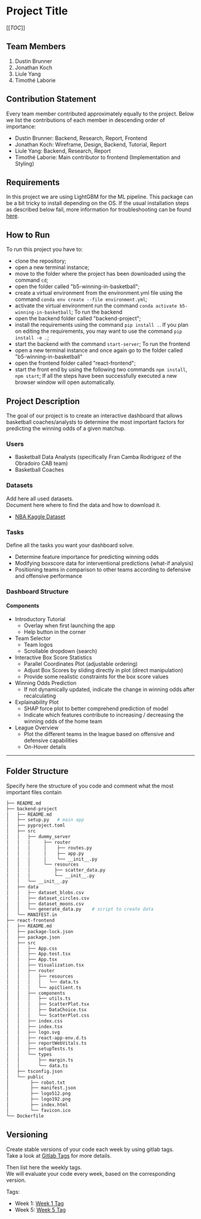 # Project Title

[[_TOC_]]

## Team Members
1. Dustin Brunner
2. Jonathan Koch
3. Liule Yang
4. Timothé Laborie

## Contribution Statement

Every team member contributed approximately equally to the project. Below we list the contributions of each member in descending order of importance:

- Dustin Brunner: Backend, Research, Report, Frontend
- Jonathan Koch: Wireframe, Design, Backend, Tutorial, Report
- Liule Yang: Backend, Research, Report
- Timothé Laborie: Main contributor to frontend (Implementation and Styling)

## Requirements
In this project we are using LightGBM for the ML pipeline. This package can be a bit tricky to install depending on the OS. If the usual installation steps as described below fail, more information for troubleshooting can be found [here](https://lightgbm.readthedocs.io/en/latest/Installation-Guide.html).

## How to Run

To run this project you have to:
- clone the repository;
- open a new terminal instance;
- move to the folder where the project has been downloaded using the command ```cd```;
- open the folder called "b5-winning-in-basketball";
- create a virtual environment from the environment.yml file using the command ```conda env create --file environment.yml```;
- activate the virtual environment run the command ```conda activate b5-winning-in-basketball```;
To run the backend
- open the backend folder called "backend-project";
- install the requirements using the command ```pip install .```. If you plan on editing the requirements, you may want to use the command ```pip install -e .```;
- start the backend with the command ```start-server```;
To run the frontend
- open a new terminal instance and once again go to the folder called "b5-winning-in-basketball"
- open the frontend folder called "react-frontend";
- start the front end by using the following two commands ```npm install```, ```npm start```;
If all the steps have been successfully executed a new browser window will open automatically.

## Project Description 
The goal of our project is to create an interactive dashboard that allows basketball coaches/analysts to determine the most important factors for predicting the winning odds of a given matchup.

### Users
- Basketball Data Analysts (specifically Fran Camba Rodriguez of the Obradoiro CAB team) 
- Basketball Coaches

### Datasets
Add here all used datasets.\
Document here where to find the data and how to download it.
- [NBA Kaggle Dataset](https://www.kaggle.com/datasets/nathanlauga/nba-games) 

### Tasks
Define all the tasks you want your dashboard solve.
- Determine feature importance for predicting winning odds
- Modifying boxscore data for interventional predictions (what-if analysis)
- Positioning teams in comparison to other teams according to defensive and offensive performance

### Dashboard Structure

#### Components
- Introductory Tutorial
  - Overlay when first launching the app
  - Help button in the corner
- Team Selector
  - Team logos
  - Scrollable dropdown (search)
- Interactive Box Score Statistics
  - Parallel Coordinates Plot (adjustable ordering)
  - Adjust Box Scores by sliding directly in plot (direct manipulation)
  - Provide some realistic constraints for the box score values
- Winning Odds Prediction
  - If not dynamically updated, indicate the change in winning odds after recalculating
- Explainability Plot
  - SHAP force plot to better comprehend prediction of model
  - Indicate which features contribute to increasing / decreasing the winning odds of the home team
- League Overview
  - Plot the different teams in the league based on offensive and defensive capabilities
  - On-Hover details

- - -
## Folder Structure
Specify here the structure of you code and comment what the most important files contain

``` bash
├── README.md  
├── backend-project
│   ├── README.md
│   ├── setup.py   # main app
│   ├── pyproject.toml
│   ├── src
│   │   ├── dummy_server
│   │   │     ├── router
│   │   │     │    ├── routes.py
│   │   │     │    ├── app.py
│   │   │     │    └── __init__.py
│   │   │     └── resources
│   │   │         ├── scatter_data.py
│   │   │         └── __init__.py
│   │   └── __init__.py 
│   ├── data
│   │   ├── dataset_blobs.csv
│   │   ├── dataset_circles.csv
│   │   ├── dataset_moons.csv
│   │   └── generate_data.py    # script to create data
│   └── MANIFEST.in
├── react-frontend
│   ├── README.md
│   ├── package-lock.json
│   ├── package.json
│   ├── src
│   │   ├── App.css
│   │   ├── App.test.tsx
│   │   ├── App.tsx
│   │   ├── Visualization.tsx
│   │   ├── router
│   │   │   ├── resources
│   │   │   │   └── data.ts
│   │   │   └── apiClient.ts
│   │   ├── components
│   │   │   ├── utils.ts
│   │   │   ├── ScatterPlot.tsx
│   │   │   ├── DataChoice.tsx
│   │   │   └── ScatterPlot.css
│   │   ├── index.css
│   │   ├── index.tsx
│   │   ├── logo.svg
│   │   ├── react-app-env.d.ts
│   │   ├── reportWebVitals.ts
│   │   ├── setupTests.ts
│   │   └── types
│   │       ├── margin.ts
│   │       └── data.ts
│   ├── tsconfig.json
│   └── public
│        ├── robot.txt
│        ├── manifest.json
│        ├── logo512.png
│        ├── logo192.png
│        ├── index.html
│        └── favicon.ico
└── Dockerfile
```

## Versioning
Create stable versions of your code each week by using gitlab tags.\
Take a look at [Gitlab Tags](https://docs.gitlab.com/ee/topics/git/tags.html) for more details. 

Then list here the weekly tags. \
We will evaluate your code every week, based on the corresponding version.

Tags:
- Week 1: [Week 1 Tag](https://gitlab.inf.ethz.ch/COURSE-XAI-IML22/dummy-fullstack/-/tags/stable-readme)
- Week 5: [Week 5 Tag](https://gitlab.inf.ethz.ch/course-xai-iml23/b5-winning-in-basketball/-/tags/v1.0)


